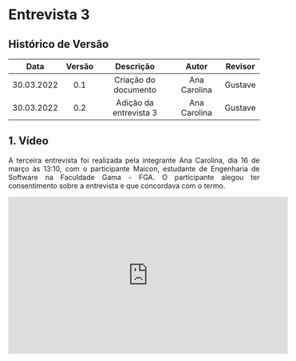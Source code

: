 # Entrevista 3

## Histórico de Versão

|    Data    | Versão |      Descrição       |  Autor  |   Revisor    |
| :--------: | :----: | :------------------: | :-----: | :----------: |
| 30.03.2022 |  0.1   | Criação do documento | Ana Carolina | Gustave |
| 30.03.2022 |  0.2   | Adição da entrevista 3 | Ana Carolina | Gustave |

## 1. Vídeo

<p style="text-align: justify;">A terceira entrevista foi realizada pela integrante Ana Carolina, dia 16 de março às 13:10, com o participante Maicon, estudante de Engenharia de Software na Faculdade Gama - FGA. O participante alegou ter consentimento sobre a entrevista e que concordava com o termo.
</p>

<center>

<iframe width="560" height="315" src="https://www.youtube.com/embed/ISt57ErMzD8" title="YouTube video player" frameborder="0" allow="accelerometer; autoplay; clipboard-write; encrypted-media; gyroscope; picture-in-picture" allowfullscreen></iframe>

</center>